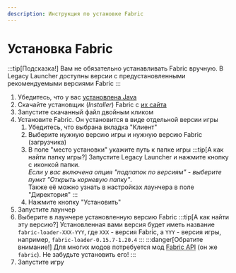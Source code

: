 ```yaml
---
description: Инструкция по установке Fabric
---
```

# Установка Fabric

:::tip[Подсказка!]
Вам не обязательно устанавливать Fabric вручную. В Legacy Launcher доступны версии с предустановленными рекомендуемыми версиями Fabric
:::

1. Убедитесь, что у вас [установлена Java](../faq/java)
2. Скачайте установщик (*Installer*) Fabric с [их сайта](https://fabricmc.net/use/installer/)
3. Запустите скачанный файл двойным кликом
4. Установите Fabric. Он установится в виде отдельной версии игры
    1. Убедитесь, что выбрана вкладка "Клиент"
    2. Выберите нужную версию игры и нужную версию Fabric (загрузчика)
    3. В поле "место установки" укажите путь к папке игры
        :::tip[А как найти папку игры?]
        Запустите Legacy Launcher и нажмите кнопку с иконкой папки.  
        *Если у вас включена опция "подпапок по версиям" - выберите пункт "Открыть корневую папку"*.  
        Также её можно узнать в настройках лаунчера в поле "Директория"
        :::
    3. Нажмите кнопку "Установить"
5. Запустите лаунчер
6. Выберите в лаунчере установленную версию Fabric
    :::tip[А как найти эту версию?]
    Установленная вами версия будет иметь название `fabric-loader-XXX-YYY`, где `XXX` - версия Fabric, а `YYY` - версия игры, например, `fabric-loader-0.15.7-1.20.4`
    :::
    :::danger[Обратите внимание!]
    Для многих модов потребуется мод [Fabric API](https://modrinth.com/mod/fabric-api) (он же `fabric`). Не забудьте установить его!
    :::
7. Запустите игру